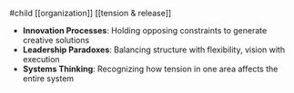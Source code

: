 #child [[organization]] [[tension & release]]

- **Innovation Processes**: Holding opposing constraints to generate creative solutions
- **Leadership Paradoxes**: Balancing structure with flexibility, vision with execution
- **Systems Thinking**: Recognizing how tension in one area affects the entire system